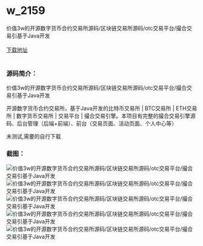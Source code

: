 # w_2159
价值3w的开源数字货币合约交易所源码/区块链交易所源码/otc交易平台/撮合交易引基于Java开发
<br/></br>
[下载地址](https://www.uuid2.com/2159.html "下载地址")
<br/></br>
<h3>源码简介：</h3>
<p>价值3w的开源数字货币合约交易所源码/区块链交易所源码/otc交易平台/撮合交易引基于Java开发<p>
<p>开源数字货币合约交易所，基于Java开发的比特币交易所 | BTC交易所 | ETH交易所 | 数字货币交易所 | 交易平台 | 撮合交易引擎。本项目有完整的撮合交易引擎源码、后台管理（后端+前端）、前台（交易页面、活动页面、个人中心等）<p>
<p>未测试,需要的自行下载<p>
<h3>截图：</h3>
<img src="https://www.uuid2.com/wp-content/uploads/img/202206/ceed72d900.jpg" alt="价值3w的开源数字货币合约交易所源码/区块链交易所源码/otc交易平台/撮合交易引基于Java开发"><img src="https://www.uuid2.com/wp-content/uploads/img/202206/ceed72d885.jpg" alt="价值3w的开源数字货币合约交易所源码/区块链交易所源码/otc交易平台/撮合交易引基于Java开发"><img src="https://www.uuid2.com/wp-content/uploads/img/202206/ceed72d684.jpg" alt="价值3w的开源数字货币合约交易所源码/区块链交易所源码/otc交易平台/撮合交易引基于Java开发"><img src="https://www.uuid2.com/wp-content/uploads/img/202206/ecb8653721.jpg" alt="价值3w的开源数字货币合约交易所源码/区块链交易所源码/otc交易平台/撮合交易引基于Java开发"><img src="https://www.uuid2.com/wp-content/uploads/img/202206/ecb8653274.jpeg" alt="价值3w的开源数字货币合约交易所源码/区块链交易所源码/otc交易平台/撮合交易引基于Java开发">
